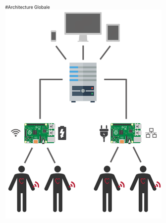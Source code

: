 #Architecture Globale
![Schéma de l'architecture globale du système carduino](../images/architecture-full.png)